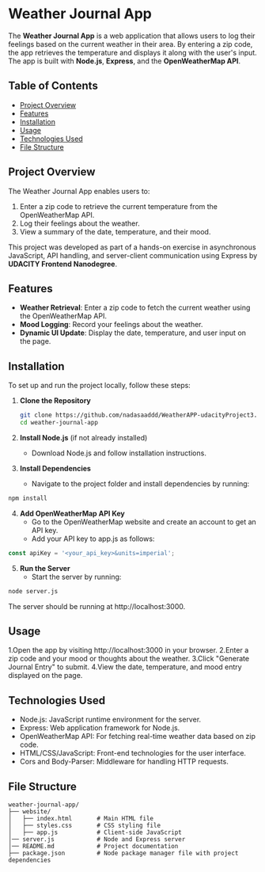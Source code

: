 # Weather Journal App

The **Weather Journal App** is a web application that allows users to log their feelings based on the current weather in their area. By entering a zip code, the app retrieves the temperature and displays it along with the user's input. The app is built with **Node.js**, **Express**, and the **OpenWeatherMap API**.

## Table of Contents
- [Project Overview](#project-overview)
- [Features](#features)
- [Installation](#installation)
- [Usage](#usage)
- [Technologies Used](#technologies-used)
- [File Structure](#file-structure)

## Project Overview
The Weather Journal App enables users to:
1. Enter a zip code to retrieve the current temperature from the OpenWeatherMap API.
2. Log their feelings about the weather.
3. View a summary of the date, temperature, and their mood.

This project was developed as part of a hands-on exercise in asynchronous JavaScript, API handling, and server-client communication using Express by **UDACITY Frontend Nanodegree**.

## Features
- **Weather Retrieval**: Enter a zip code to fetch the current weather using the OpenWeatherMap API.
- **Mood Logging**: Record your feelings about the weather.
- **Dynamic UI Update**: Display the date, temperature, and user input on the page.

## Installation
To set up and run the project locally, follow these steps:

1. **Clone the Repository**
   ```bash
   git clone https://github.com/nadasaaddd/WeatherAPP-udacityProject3.git
   cd weather-journal-app
   ```
2. **Install Node.js** (if not already installed)
   - Download Node.js and follow installation instructions.
     
3. **Install Dependencies**
   - Navigate to the project folder and install dependencies by running:
```bash
npm install
```
4. **Add OpenWeatherMap API Key**
   - Go to the OpenWeatherMap website and create an account to get an API key.
   - Add your API key to app.js as follows:
```javascript
const apiKey = '<your_api_key>&units=imperial';
```
5. **Run the Server**
   - Start the server by running:
``` bash
node server.js
```
The server should be running at http://localhost:3000.

## Usage
1.Open the app by visiting http://localhost:3000 in your browser.
2.Enter a zip code and your mood or thoughts about the weather.
3.Click "Generate Journal Entry" to submit.
4.View the date, temperature, and mood entry displayed on the page.

## Technologies Used
- Node.js: JavaScript runtime environment for the server.
- Express: Web application framework for Node.js.
- OpenWeatherMap API: For fetching real-time weather data based on zip code.
- HTML/CSS/JavaScript: Front-end technologies for the user interface.
- Cors and Body-Parser: Middleware for handling HTTP requests.
  
## File Structure
```
weather-journal-app/
├── website/
│   ├── index.html       # Main HTML file
│   ├── styles.css       # CSS styling file
│   ├── app.js           # Client-side JavaScript
│── server.js            # Node and Express server
│── README.md            # Project documentation
├── package.json         # Node package manager file with project dependencies
```

